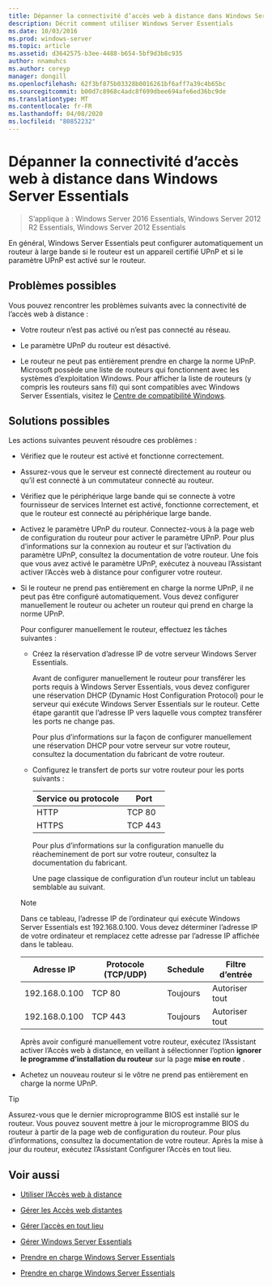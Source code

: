```yaml
---
title: Dépanner la connectivité d’accès web à distance dans Windows Server Essentials
description: Décrit comment utiliser Windows Server Essentials
ms.date: 10/03/2016
ms.prod: windows-server
ms.topic: article
ms.assetid: d3642575-b3ee-4488-b654-5bf9d3b8c935
author: nnamuhcs
ms.author: coreyp
manager: dongill
ms.openlocfilehash: 62f3bf875b03328b0016261bf6aff7a39c4b65bc
ms.sourcegitcommit: b00d7c8968c4adc8f699dbee694afe6ed36bc9de
ms.translationtype: MT
ms.contentlocale: fr-FR
ms.lasthandoff: 04/08/2020
ms.locfileid: "80852232"
---
```

# <a name="troubleshoot-remote-web-access-connectivity-in-windows-server-essentials"></a>Dépanner la connectivité d’accès web à distance dans Windows Server Essentials
 
>S’applique à : Windows Server 2016 Essentials, Windows Server 2012 R2 Essentials, Windows Server 2012 Essentials
  
 En général, Windows Server Essentials peut configurer automatiquement un routeur à large bande si le routeur est un appareil certifié UPnP et si le paramètre UPnP est activé sur le routeur.  
  
## <a name="possible-issues"></a>Problèmes possibles  
 Vous pouvez rencontrer les problèmes suivants avec la connectivité de l’accès web à distance :  
  
-   Votre routeur n’est pas activé ou n’est pas connecté au réseau.  
  
-   Le paramètre UPnP du routeur est désactivé.  
  
-   Le routeur ne peut pas entièrement prendre en charge la norme UPnP. Microsoft possède une liste de routeurs qui fonctionnent avec les systèmes d’exploitation Windows. Pour afficher la liste de routeurs (y compris les routeurs sans fil) qui sont compatibles avec Windows Server Essentials, visitez le [Centre de compatibilité Windows](https://www.microsoft.com/windows/compatibility/CompatCenter/Home).  
  
## <a name="possible-fixes"></a>Solutions possibles  
 Les actions suivantes peuvent résoudre ces problèmes :  
  
- Vérifiez que le routeur est activé et fonctionne correctement.  
  
- Assurez-vous que le serveur est connecté directement au routeur ou qu’il est connecté à un commutateur connecté au routeur.  
  
- Vérifiez que le périphérique large bande qui se connecte à votre fournisseur de services Internet est activé, fonctionne correctement, et que le routeur est connecté au périphérique large bande.  
  
- Activez le paramètre UPnP du routeur. Connectez-vous à la page web de configuration du routeur pour activer le paramètre UPnP. Pour plus d’informations sur la connexion au routeur et sur l’activation du paramètre UPnP, consultez la documentation de votre routeur. Une fois que vous avez activé le paramètre UPnP, exécutez à nouveau l’Assistant activer l’Accès web à distance pour configurer votre routeur.  
  
- Si le routeur ne prend pas entièrement en charge la norme UPnP, il ne peut pas être configuré automatiquement. Vous devez configurer manuellement le routeur ou acheter un routeur qui prend en charge la norme UPnP.  
  
   Pour configurer manuellement le routeur, effectuez les tâches suivantes :  
  
  - Créez la réservation d’adresse IP de votre serveur Windows Server Essentials.  
  
     Avant de configurer manuellement le routeur pour transférer les ports requis à Windows Server Essentials, vous devez configurer une réservation DHCP (Dynamic Host Configuration Protocol) pour le serveur qui exécute Windows Server Essentials sur le routeur. Cette étape garantit que l’adresse IP vers laquelle vous comptez transférer les ports ne change pas.  
  
     Pour plus d’informations sur la façon de configurer manuellement une réservation DHCP pour votre serveur sur votre routeur, consultez la documentation du fabricant de votre routeur.  
  
  - Configurez le transfert de ports sur votre routeur pour les ports suivants :  
  
    |Service ou protocole|Port|  
    |-------------------------|----------|  
    |HTTP|TCP 80|  
    |HTTPS|TCP 443|  
  
    Pour plus d’informations sur la configuration manuelle du réacheminement de port sur votre routeur, consultez la documentation du fabricant.  
  
    Une page classique de configuration d’un routeur inclut un tableau semblable au suivant.  
  
  > [!NOTE]
  >  Dans ce tableau, l’adresse IP de l’ordinateur qui exécute Windows Server Essentials est 192.168.0.100. Vous devez déterminer l’adresse IP de votre ordinateur et remplacez cette adresse par l’adresse IP affichée dans le tableau.  
  
  |Adresse IP|Protocole (TCP/UDP)|Schedule|Filtre d’entrée|  
  |----------------|---------------------------|--------------|--------------------|  
  |192.168.0.100|TCP 80|Toujours|Autoriser tout|  
  |192.168.0.100|TCP 443|Toujours|Autoriser tout|  
  
   Après avoir configuré manuellement votre routeur, exécutez l’Assistant activer l’Accès web à distance, en veillant à sélectionner l’option **ignorer le programme d’installation du routeur** sur la page **mise en route** .  
  
- Achetez un nouveau routeur si le vôtre ne prend pas entièrement en charge la norme UPnP.  
  
> [!TIP]
>  Assurez-vous que le dernier microprogramme BIOS est installé sur le routeur. Vous pouvez souvent mettre à jour le microprogramme BIOS du routeur à partir de la page web de configuration du routeur. Pour plus d’informations, consultez la documentation de votre routeur. Après la mise à jour du routeur, exécutez l’Assistant Configurer l’Accès en tout lieu.  
  
## <a name="see-also"></a>Voir aussi  
  
-   [Utiliser l’Accès web à distance](../use/Use-Remote-Web-Access-in-Windows-Server-Essentials.md)  
  
-   [Gérer les Accès web distantes](../manage/Manage-Remote-Web-Access-in-Windows-Server-Essentials.md)  
  
-   [Gérer l’accès en tout lieu](../manage/Manage-Anywhere-Access-in-Windows-Server-Essentials.md)  
  
-   [Gérer Windows Server Essentials](../manage/Manage-Windows-Server-Essentials.md)  
  

-   [Prendre en charge Windows Server Essentials](Support-Windows-Server-Essentials.md)

-   [Prendre en charge Windows Server Essentials](../support/Support-Windows-Server-Essentials.md)

